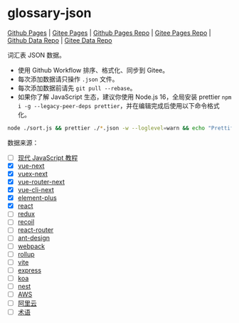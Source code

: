 # glossary-json

[Github Pages](https://millcloud.github.io/glossary/) | [Gitee Pages](https://millcloud.gitee.io/glossary/) | [Github Pages Repo](https://github.com/MillCloud/glossary) | [Gitee Pages Repo](https://gitee.com/MillCloud/glossary) | [Github Data Repo](https://github.com/MillCloud/glossary-json) | [Gitee Data Repo](https://gitee.com/MillCloud/glossary-json)

词汇表 JSON 数据。

- 使用 Github Workflow 排序、格式化、同步到 Gitee。
- 每次添加数据请只操作 `.json` 文件。
- 每次添加数据前请先 `git pull --rebase`。
- 如果你了解 JavaScript 生态，建议你使用 Node.js 16，全局安装 prettier `npm i -g --legacy-peer-deps prettier`，并在编辑完成后使用以下命令格式化。

```sh
node ./sort.js && prettier ./*.json -w --loglevel=warn && echo "Prettify succeeded."
```

数据来源：

- [ ] [现代 JavaScript 教程](https://zh.javascript.info/)
- [x] [vue-next](https://v3.cn.vuejs.org/)
- [x] [vuex-next](https://next.vuex.vuejs.org/zh/)
- [x] [vue-router-next](https://next.router.vuejs.org/zh/)
- [x] [vue-cli-next](https://next.cli.vuejs.org/zh)
- [x] [element-plus](https://element-plus.gitee.io/zh-CN/)
- [x] [react](https://zh-hans.reactjs.org/)
- [ ] [redux](https://cn.redux.js.org/)
- [ ] [recoil](https://recoiljs.org/zh-hans/)
- [ ] [react-router](https://react-router.docschina.org/)
- [ ] [ant-design](https://ant.design/)
- [ ] [webpack](https://webpack.docschina.org/)
- [ ] [rollup](https://rollup.docschina.org/guide/zh/)
- [ ] [vite](https://cn.vitejs.dev/)
- [ ] [express](https://expressjs.com/zh-cn/)
- [ ] [koa](https://koa.bootcss.com/)
- [ ] [nest](https://docs.nestjs.cn/)
- [ ] [AWS](https://aws.amazon.com/)
- [ ] [阿里云](https://cn.aliyun.com/)
- [ ] [术语](https://www.termonline.cn/index)
